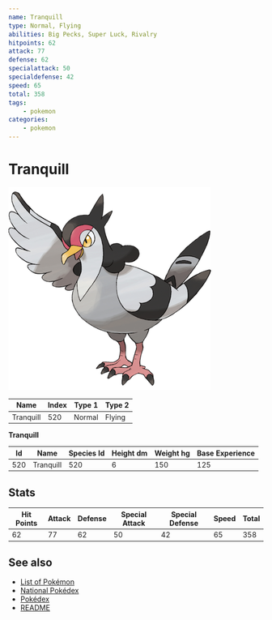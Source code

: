 ```yaml
---
name: Tranquill
type: Normal, Flying
abilities: Big Pecks, Super Luck, Rivalry
hitpoints: 62
attack: 77
defense: 62
specialattack: 50
specialdefense: 42
speed: 65
total: 358
tags:
    - pokemon
categories:
    - pokemon
---
```


# Tranquill


![Tranquill](images/520.png)

| **Name** | **Index** | **Type 1** | **Type 2** |
|----|----|----|----|
| Tranquill | 520 | Normal | Flying  |

**Tranquill** 




| **Id** | **Name** | **Species Id** | **Height dm** | **Weight hg** | **Base Experience** |
|--------|----------|----------------|------------|------------|---------------------|
| 520 | Tranquill | 520 | 6 | 150 | 125 |



## Stats

| **Hit Points** | **Attack** | **Defense** | **Special Attack** | **Special Defense** | **Speed** | **Total** |
|----------------|------------|-------------|--------------------|---------------------|-----------|-----------|
| 62 | 77 | 62 | 50 | 42 | 65 | 358 |

## See also

- [List of Pokémon](../pokemon.md)
- [National Pokédex](../national_pokedex.md)
- [Pokédex](../pokedex.md)
- [README](../README.md)
